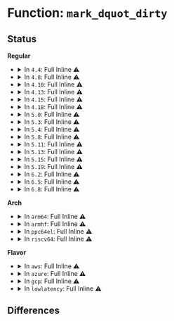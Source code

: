 # Function: <code>mark_dquot_dirty</code>

## Status
<b>Regular</b>
<ul>
<li>
<details>
<summary>In <code>4.4</code>: Full Inline ⚠️</summary>

**Collision:** Unique Static

**Inline:** Full

**Transformation:** False

**Instances:**

```
In fs/quota/dquot.c (ffffffff81272c51)
Location: fs/quota/dquot.c:335
Inline: True
Inline callers:
  - fs/quota/dquot.c:dquot_set_dqblk
  - fs/quota/dquot.c:__dquot_free_space
  - fs/quota/dquot.c:dquot_claim_space_nodirty
  - fs/quota/dquot.c:dquot_reclaim_space_nodirty
  - fs/quota/dquot.c:dquot_free_inode
  - fs/quota/dquot.c:dquot_alloc_inode
  - fs/quota/dquot.c:__dquot_alloc_space
  - fs/quota/dquot.c:__dquot_transfer
  - fs/quota/dquot.c:__dquot_transfer
```
</details>
</li>
<li>
<details>
<summary>In <code>4.8</code>: Full Inline ⚠️</summary>

**Collision:** Unique Static

**Inline:** Full

**Transformation:** False

**Instances:**

```
In fs/quota/dquot.c (ffffffff8129f424)
Location: fs/quota/dquot.c:335
Inline: True
Inline callers:
  - fs/quota/dquot.c:dquot_set_dqblk
  - fs/quota/dquot.c:__dquot_transfer
  - fs/quota/dquot.c:__dquot_transfer
  - fs/quota/dquot.c:dquot_free_inode
  - fs/quota/dquot.c:__dquot_free_space
  - fs/quota/dquot.c:dquot_reclaim_space_nodirty
  - fs/quota/dquot.c:dquot_claim_space_nodirty
  - fs/quota/dquot.c:dquot_alloc_inode
  - fs/quota/dquot.c:__dquot_alloc_space
```
</details>
</li>
<li>
<details>
<summary>In <code>4.10</code>: Full Inline ⚠️</summary>

**Collision:** Unique Static

**Inline:** Full

**Transformation:** False

**Instances:**

```
In fs/quota/dquot.c (ffffffff812b4db4)
Location: fs/quota/dquot.c:334
Inline: True
Inline callers:
  - fs/quota/dquot.c:dquot_set_dqblk
  - fs/quota/dquot.c:__dquot_transfer
  - fs/quota/dquot.c:__dquot_transfer
  - fs/quota/dquot.c:dquot_free_inode
  - fs/quota/dquot.c:__dquot_free_space
  - fs/quota/dquot.c:dquot_reclaim_space_nodirty
  - fs/quota/dquot.c:dquot_claim_space_nodirty
  - fs/quota/dquot.c:dquot_alloc_inode
  - fs/quota/dquot.c:__dquot_alloc_space
```
</details>
</li>
<li>
<details>
<summary>In <code>4.13</code>: Full Inline ⚠️</summary>

**Collision:** Unique Static

**Inline:** Full

**Transformation:** False

**Instances:**

```
In fs/quota/dquot.c (ffffffff812c1706)
Location: fs/quota/dquot.c:335
Inline: True
Inline callers:
  - fs/quota/dquot.c:dquot_set_dqblk
  - fs/quota/dquot.c:__dquot_transfer
  - fs/quota/dquot.c:__dquot_transfer
  - fs/quota/dquot.c:dquot_free_inode
  - fs/quota/dquot.c:__dquot_free_space
  - fs/quota/dquot.c:dquot_reclaim_space_nodirty
  - fs/quota/dquot.c:dquot_claim_space_nodirty
  - fs/quota/dquot.c:dquot_alloc_inode
  - fs/quota/dquot.c:__dquot_alloc_space
```
</details>
</li>
<li>
<details>
<summary>In <code>4.15</code>: Full Inline ⚠️</summary>

**Collision:** Unique Static

**Inline:** Full

**Transformation:** False

**Instances:**

```
In fs/quota/dquot.c (ffffffff812e5504)
Location: fs/quota/dquot.c:339
Inline: True
Inline callers:
  - fs/quota/dquot.c:dquot_set_dqblk
  - fs/quota/dquot.c:__dquot_transfer
  - fs/quota/dquot.c:__dquot_transfer
  - fs/quota/dquot.c:dquot_free_inode
  - fs/quota/dquot.c:__dquot_free_space
  - fs/quota/dquot.c:dquot_reclaim_space_nodirty
  - fs/quota/dquot.c:dquot_claim_space_nodirty
  - fs/quota/dquot.c:dquot_alloc_inode
  - fs/quota/dquot.c:__dquot_alloc_space
```
</details>
</li>
<li>
<details>
<summary>In <code>4.18</code>: Full Inline ⚠️</summary>

**Collision:** Unique Static

**Inline:** Full

**Transformation:** False

**Instances:**

```
In fs/quota/dquot.c (ffffffff813128e1)
Location: fs/quota/dquot.c:339
Inline: True
Inline callers:
  - fs/quota/dquot.c:dquot_set_dqblk
  - fs/quota/dquot.c:__dquot_transfer
  - fs/quota/dquot.c:__dquot_transfer
  - fs/quota/dquot.c:dquot_free_inode
  - fs/quota/dquot.c:__dquot_free_space
  - fs/quota/dquot.c:dquot_reclaim_space_nodirty
  - fs/quota/dquot.c:dquot_claim_space_nodirty
  - fs/quota/dquot.c:dquot_alloc_inode
  - fs/quota/dquot.c:__dquot_alloc_space
```
</details>
</li>
<li>
<details>
<summary>In <code>5.0</code>: Full Inline ⚠️</summary>

**Collision:** Unique Static

**Inline:** Full

**Transformation:** False

**Instances:**

```
In fs/quota/dquot.c (ffffffff81329461)
Location: fs/quota/dquot.c:339
Inline: True
Inline callers:
  - fs/quota/dquot.c:dquot_set_dqblk
  - fs/quota/dquot.c:__dquot_transfer
  - fs/quota/dquot.c:__dquot_transfer
  - fs/quota/dquot.c:dquot_free_inode
  - fs/quota/dquot.c:__dquot_free_space
  - fs/quota/dquot.c:dquot_reclaim_space_nodirty
  - fs/quota/dquot.c:dquot_claim_space_nodirty
  - fs/quota/dquot.c:dquot_alloc_inode
  - fs/quota/dquot.c:__dquot_alloc_space
```
</details>
</li>
<li>
<details>
<summary>In <code>5.3</code>: Full Inline ⚠️</summary>

**Collision:** Unique Static

**Inline:** Full

**Transformation:** False

**Instances:**

```
In fs/quota/dquot.c (ffffffff81350f3c)
Location: fs/quota/dquot.c:344
Inline: True
Inline callers:
  - fs/quota/dquot.c:dquot_set_dqblk
  - fs/quota/dquot.c:__dquot_transfer
  - fs/quota/dquot.c:__dquot_transfer
  - fs/quota/dquot.c:dquot_free_inode
  - fs/quota/dquot.c:__dquot_free_space
  - fs/quota/dquot.c:dquot_reclaim_space_nodirty
  - fs/quota/dquot.c:dquot_claim_space_nodirty
  - fs/quota/dquot.c:dquot_alloc_inode
  - fs/quota/dquot.c:__dquot_alloc_space
```
</details>
</li>
<li>
<details>
<summary>In <code>5.4</code>: Full Inline ⚠️</summary>

**Collision:** Unique Static

**Inline:** Full

**Transformation:** False

**Instances:**

```
In fs/quota/dquot.c (ffffffff813692bc)
Location: fs/quota/dquot.c:344
Inline: True
Inline callers:
  - fs/quota/dquot.c:dquot_set_dqblk
  - fs/quota/dquot.c:__dquot_transfer
  - fs/quota/dquot.c:__dquot_transfer
  - fs/quota/dquot.c:dquot_free_inode
  - fs/quota/dquot.c:__dquot_free_space
  - fs/quota/dquot.c:dquot_reclaim_space_nodirty
  - fs/quota/dquot.c:dquot_claim_space_nodirty
  - fs/quota/dquot.c:dquot_alloc_inode
  - fs/quota/dquot.c:__dquot_alloc_space
```
</details>
</li>
<li>
<details>
<summary>In <code>5.8</code>: Full Inline ⚠️</summary>

**Collision:** Unique Static

**Inline:** Full

**Transformation:** False

**Instances:**

```
In fs/quota/dquot.c (ffffffff813af8e5)
Location: fs/quota/dquot.c:344
Inline: True
Inline callers:
  - fs/quota/dquot.c:do_set_dqblk
  - fs/quota/dquot.c:__dquot_transfer
  - fs/quota/dquot.c:__dquot_transfer
  - fs/quota/dquot.c:__dquot_free_space
  - fs/quota/dquot.c:dquot_reclaim_space_nodirty
  - fs/quota/dquot.c:dquot_claim_space_nodirty
  - fs/quota/dquot.c:__dquot_alloc_space
```
</details>
</li>
<li>
<details>
<summary>In <code>5.11</code>: Full Inline ⚠️</summary>

**Collision:** Unique Static

**Inline:** Full

**Transformation:** False

**Instances:**

```
In fs/quota/dquot.c (ffffffff813c0ee5)
Location: fs/quota/dquot.c:345
Inline: True
Inline callers:
  - fs/quota/dquot.c:do_set_dqblk
  - fs/quota/dquot.c:__dquot_transfer
  - fs/quota/dquot.c:__dquot_transfer
  - fs/quota/dquot.c:__dquot_free_space
  - fs/quota/dquot.c:dquot_reclaim_space_nodirty
  - fs/quota/dquot.c:dquot_claim_space_nodirty
  - fs/quota/dquot.c:__dquot_alloc_space
```
</details>
</li>
<li>
<details>
<summary>In <code>5.13</code>: Full Inline ⚠️</summary>

**Collision:** Unique Static

**Inline:** Full

**Transformation:** False

**Instances:**

```
In fs/quota/dquot.c (ffffffff813c7ac5)
Location: fs/quota/dquot.c:343
Inline: True
Inline callers:
  - fs/quota/dquot.c:do_set_dqblk
  - fs/quota/dquot.c:__dquot_transfer
  - fs/quota/dquot.c:__dquot_transfer
  - fs/quota/dquot.c:__dquot_free_space
  - fs/quota/dquot.c:dquot_reclaim_space_nodirty
  - fs/quota/dquot.c:dquot_claim_space_nodirty
  - fs/quota/dquot.c:__dquot_alloc_space
```
</details>
</li>
<li>
<details>
<summary>In <code>5.15</code>: Full Inline ⚠️</summary>

**Collision:** Unique Static

**Inline:** Full

**Transformation:** False

**Instances:**

```
In fs/quota/dquot.c (ffffffff814180d6)
Location: fs/quota/dquot.c:343
Inline: True
Inline callers:
  - fs/quota/dquot.c:do_set_dqblk
  - fs/quota/dquot.c:__dquot_transfer
  - fs/quota/dquot.c:__dquot_transfer
  - fs/quota/dquot.c:__dquot_free_space
  - fs/quota/dquot.c:dquot_reclaim_space_nodirty
  - fs/quota/dquot.c:dquot_claim_space_nodirty
  - fs/quota/dquot.c:__dquot_alloc_space
```
</details>
</li>
<li>
<details>
<summary>In <code>5.19</code>: Full Inline ⚠️</summary>

**Collision:** Unique Static

**Inline:** Full

**Transformation:** False

**Instances:**

```
In fs/quota/dquot.c (ffffffff8148eeb4)
Location: fs/quota/dquot.c:344
Inline: True
Inline callers:
  - fs/quota/dquot.c:do_set_dqblk
  - fs/quota/dquot.c:__dquot_transfer
  - fs/quota/dquot.c:__dquot_transfer
  - fs/quota/dquot.c:dquot_free_inode
  - fs/quota/dquot.c:__dquot_free_space
  - fs/quota/dquot.c:dquot_reclaim_space_nodirty
  - fs/quota/dquot.c:dquot_claim_space_nodirty
  - fs/quota/dquot.c:dquot_alloc_inode
  - fs/quota/dquot.c:__dquot_alloc_space
```
</details>
</li>
<li>
<details>
<summary>In <code>6.2</code>: Full Inline ⚠️</summary>

**Collision:** Unique Static

**Inline:** Full

**Transformation:** False

**Instances:**

```
In fs/quota/dquot.c (ffffffff81522a14)
Location: fs/quota/dquot.c:344
Inline: True
Inline callers:
  - fs/quota/dquot.c:do_set_dqblk
  - fs/quota/dquot.c:__dquot_transfer
  - fs/quota/dquot.c:__dquot_transfer
  - fs/quota/dquot.c:dquot_free_inode
  - fs/quota/dquot.c:__dquot_free_space
  - fs/quota/dquot.c:dquot_reclaim_space_nodirty
  - fs/quota/dquot.c:dquot_claim_space_nodirty
  - fs/quota/dquot.c:dquot_alloc_inode
  - fs/quota/dquot.c:__dquot_alloc_space
```
</details>
</li>
<li>
<details>
<summary>In <code>6.5</code>: Full Inline ⚠️</summary>

**Collision:** Unique Static

**Inline:** Full

**Transformation:** False

**Instances:**

```
In fs/quota/dquot.c (ffffffff8155ab4c)
Location: fs/quota/dquot.c:368
Inline: True
Inline callers:
  - fs/quota/dquot.c:do_set_dqblk
  - fs/quota/dquot.c:__dquot_transfer
  - fs/quota/dquot.c:__dquot_transfer
  - fs/quota/dquot.c:dquot_free_inode
  - fs/quota/dquot.c:__dquot_free_space
  - fs/quota/dquot.c:dquot_reclaim_space_nodirty
  - fs/quota/dquot.c:dquot_claim_space_nodirty
  - fs/quota/dquot.c:dquot_alloc_inode
  - fs/quota/dquot.c:__dquot_alloc_space
```
</details>
</li>
<li>
<details>
<summary>In <code>6.8</code>: Full Inline ⚠️</summary>

**Collision:** Unique Static

**Inline:** Full

**Transformation:** False

**Instances:**

```
In fs/quota/dquot.c (ffffffff8159130c)
Location: fs/quota/dquot.c:370
Inline: True
Inline callers:
  - fs/quota/dquot.c:do_set_dqblk
  - fs/quota/dquot.c:__dquot_transfer
  - fs/quota/dquot.c:__dquot_transfer
  - fs/quota/dquot.c:dquot_free_inode
  - fs/quota/dquot.c:__dquot_free_space
  - fs/quota/dquot.c:dquot_reclaim_space_nodirty
  - fs/quota/dquot.c:dquot_claim_space_nodirty
  - fs/quota/dquot.c:dquot_alloc_inode
  - fs/quota/dquot.c:__dquot_alloc_space
```
</details>
</li>
</ul>
<b>Arch</b>
<ul>
<li>
<details>
<summary>In <code>arm64</code>: Full Inline ⚠️</summary>

**Collision:** Unique Static

**Inline:** Full

**Transformation:** False

**Instances:**

```
In fs/quota/dquot.c (ffff800010430710)
Location: fs/quota/dquot.c:344
Inline: True
Inline callers:
  - fs/quota/dquot.c:dquot_set_dqblk
  - fs/quota/dquot.c:__dquot_transfer
  - fs/quota/dquot.c:__dquot_transfer
  - fs/quota/dquot.c:dquot_free_inode
  - fs/quota/dquot.c:__dquot_free_space
  - fs/quota/dquot.c:dquot_reclaim_space_nodirty
  - fs/quota/dquot.c:dquot_claim_space_nodirty
  - fs/quota/dquot.c:dquot_alloc_inode
  - fs/quota/dquot.c:__dquot_alloc_space
```
</details>
</li>
<li>
<details>
<summary>In <code>armhf</code>: Full Inline ⚠️</summary>

**Collision:** Unique Static

**Inline:** Full

**Transformation:** False

**Instances:**

```
In fs/quota/dquot.c (c05f9380)
Location: fs/quota/dquot.c:344
Inline: True
Inline callers:
  - fs/quota/dquot.c:dquot_set_dqblk
  - fs/quota/dquot.c:__dquot_transfer
  - fs/quota/dquot.c:__dquot_transfer
  - fs/quota/dquot.c:dquot_free_inode
  - fs/quota/dquot.c:__dquot_free_space
  - fs/quota/dquot.c:dquot_reclaim_space_nodirty
  - fs/quota/dquot.c:dquot_claim_space_nodirty
  - fs/quota/dquot.c:dquot_alloc_inode
  - fs/quota/dquot.c:__dquot_alloc_space
```
</details>
</li>
<li>
<details>
<summary>In <code>ppc64el</code>: Full Inline ⚠️</summary>

**Collision:** Unique Static

**Inline:** Full

**Transformation:** False

**Instances:**

```
In fs/quota/dquot.c (c000000000542c4c)
Location: fs/quota/dquot.c:344
Inline: True
Inline callers:
  - fs/quota/dquot.c:dquot_set_dqblk
  - fs/quota/dquot.c:__dquot_transfer
  - fs/quota/dquot.c:__dquot_transfer
  - fs/quota/dquot.c:dquot_free_inode
  - fs/quota/dquot.c:__dquot_free_space
  - fs/quota/dquot.c:dquot_reclaim_space_nodirty
  - fs/quota/dquot.c:dquot_claim_space_nodirty
  - fs/quota/dquot.c:dquot_alloc_inode
  - fs/quota/dquot.c:__dquot_alloc_space
```
</details>
</li>
<li>
<details>
<summary>In <code>riscv64</code>: Full Inline ⚠️</summary>

**Collision:** Unique Static

**Inline:** Full

**Transformation:** False

**Instances:**

```
In fs/quota/dquot.c (ffffffe0002cd778)
Location: fs/quota/dquot.c:344
Inline: True
Inline callers:
  - fs/quota/dquot.c:dquot_set_dqblk
  - fs/quota/dquot.c:__dquot_transfer
  - fs/quota/dquot.c:__dquot_transfer
  - fs/quota/dquot.c:dquot_free_inode
  - fs/quota/dquot.c:__dquot_free_space
  - fs/quota/dquot.c:dquot_reclaim_space_nodirty
  - fs/quota/dquot.c:dquot_claim_space_nodirty
  - fs/quota/dquot.c:dquot_alloc_inode
  - fs/quota/dquot.c:__dquot_alloc_space
```
</details>
</li>
</ul>
<b>Flavor</b>
<ul>
<li>
<details>
<summary>In <code>aws</code>: Full Inline ⚠️</summary>

**Collision:** Unique Static

**Inline:** Full

**Transformation:** False

**Instances:**

```
In fs/quota/dquot.c (ffffffff8136189c)
Location: fs/quota/dquot.c:344
Inline: True
Inline callers:
  - fs/quota/dquot.c:dquot_set_dqblk
  - fs/quota/dquot.c:__dquot_transfer
  - fs/quota/dquot.c:__dquot_transfer
  - fs/quota/dquot.c:dquot_free_inode
  - fs/quota/dquot.c:__dquot_free_space
  - fs/quota/dquot.c:dquot_reclaim_space_nodirty
  - fs/quota/dquot.c:dquot_claim_space_nodirty
  - fs/quota/dquot.c:dquot_alloc_inode
  - fs/quota/dquot.c:__dquot_alloc_space
```
</details>
</li>
<li>
<details>
<summary>In <code>azure</code>: Full Inline ⚠️</summary>

**Collision:** Unique Static

**Inline:** Full

**Transformation:** False

**Instances:**

```
In fs/quota/dquot.c (ffffffff8135253c)
Location: fs/quota/dquot.c:344
Inline: True
Inline callers:
  - fs/quota/dquot.c:dquot_set_dqblk
  - fs/quota/dquot.c:__dquot_transfer
  - fs/quota/dquot.c:__dquot_transfer
  - fs/quota/dquot.c:dquot_free_inode
  - fs/quota/dquot.c:__dquot_free_space
  - fs/quota/dquot.c:dquot_reclaim_space_nodirty
  - fs/quota/dquot.c:dquot_claim_space_nodirty
  - fs/quota/dquot.c:dquot_alloc_inode
  - fs/quota/dquot.c:__dquot_alloc_space
```
</details>
</li>
<li>
<details>
<summary>In <code>gcp</code>: Full Inline ⚠️</summary>

**Collision:** Unique Static

**Inline:** Full

**Transformation:** False

**Instances:**

```
In fs/quota/dquot.c (ffffffff8135f36c)
Location: fs/quota/dquot.c:344
Inline: True
Inline callers:
  - fs/quota/dquot.c:dquot_set_dqblk
  - fs/quota/dquot.c:__dquot_transfer
  - fs/quota/dquot.c:__dquot_transfer
  - fs/quota/dquot.c:dquot_free_inode
  - fs/quota/dquot.c:__dquot_free_space
  - fs/quota/dquot.c:dquot_reclaim_space_nodirty
  - fs/quota/dquot.c:dquot_claim_space_nodirty
  - fs/quota/dquot.c:dquot_alloc_inode
  - fs/quota/dquot.c:__dquot_alloc_space
```
</details>
</li>
<li>
<details>
<summary>In <code>lowlatency</code>: Full Inline ⚠️</summary>

**Collision:** Unique Static

**Inline:** Full

**Transformation:** False

**Instances:**

```
In fs/quota/dquot.c (ffffffff81372164)
Location: fs/quota/dquot.c:344
Inline: True
Inline callers:
  - fs/quota/dquot.c:dquot_set_dqblk
  - fs/quota/dquot.c:__dquot_transfer
  - fs/quota/dquot.c:__dquot_transfer
  - fs/quota/dquot.c:dquot_free_inode
  - fs/quota/dquot.c:__dquot_free_space
  - fs/quota/dquot.c:dquot_reclaim_space_nodirty
  - fs/quota/dquot.c:dquot_claim_space_nodirty
  - fs/quota/dquot.c:dquot_alloc_inode
  - fs/quota/dquot.c:__dquot_alloc_space
```
</details>
</li>
</ul>

## Differences
